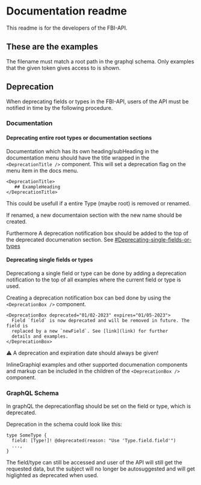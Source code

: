 # Documentation readme
This readme is for the developers of the FBI-API.  

## These are the examples

The filename must match a root path in the graphql schema. Only examples that the given token gives access to is shown.

## Deprecation
When deprecating fields or types in the FBI-API, users of the API must be notified 
in time by the following procedure. 

### Documentation

#### Deprecating entire root types or documentation sections
Documentation which has its own heading/subHeading in the documentation menu should have the title wrapped in the `<DeprecationTitle />` component. This will set a deprecation flag on the menu item in the docs menu. 

```
<DeprecationTitle> 
   ## ExampleHeading
</DeprecationTitle>
```

This could be usefull if a entire Type (maybe root) is removed or renamed. 

If renamed, a new documentaion section with the new name should be created. 

Furthermore A deprecation notification box should be added to the top of the deprecated documenation section. See [#Deprecating-single-fields-or-types](https://github.com/DBCDK/fbi-api-gateway/edit/master/website/src/docs/README.md#deprecating-single-fields-or-types)



#### Deprecating single fields or types
Deprecationg a single field or type can be done by adding a deprecation notification to the top of all examples where the current field or type is used. 

Creating a deprecation notification box can bed done by using the `<DeprecationBox />` component. 

```
<DeprecationBox deprecated="01/02-2023" expires="01/05-2023">
  Field `field` is now deprecated and will be removed in future. The field is
  replaced by a new `newField`. See [link](link) for further
  details and examples.
</DeprecationBox>
```
⚠️ A deprecation and expiration date should always be given!

InlineGraphiql examples and other supported documenation components and markup can be included in the children of the `<DeprecationBox />` component.

### GraphQL Schema
In graphQL the deprecationflag should be set on the field or type, which is deprecated. 

Deprecation in the schema could look like this:

```
type SomeType {
  field: [Type!]! @deprecated(reason: "Use 'Type.field.field'")
  ...,
}
```

The field/type can still be accessed and user of the API will still get the requested data, but the subject will no longer be autosuggested and will get higlighted as deprecated when used. 